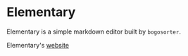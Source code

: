 # Elementary

Elementary is a simple markdown editor built by `bogosorter`.

Elementary's [website](https://bogosorter.github.io/elementary/)
